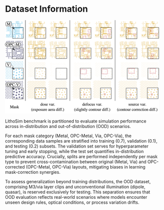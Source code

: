 # Dataset Information

<div>
    <img width="900" src="../assets/img/lithosim/data.png" class="center"> 
</div>

LithoSim benchmark is partitioned to evaluate simulation performance across in-distribution and out-of-distribution (OOD) scenarios. 

For each mask category (Metal, OPC-Metal, Via, OPC-Via), the corresponding data samples are stratified into training (0.7), validation (0.1), and testing (0.2) subsets. 
The validation set serves for hyperparameter tuning and early stopping, while the test set quantifies in-distribution predictive accuracy. 
Crucially, splits are performed independently per mask type to prevent cross-contamination between original (Metal, Via) and OPC-corrected (OPC-Metal, OPC-Via) layouts, mitigating biases in learning mask-correction synergies.

To assess generalization beyond training distributions, the OOD dataset, comprising M3/via layer clips and unconventional illumination (dipole, quasar), is reserved exclusively for testing. 
This separation ensures that OOD evaluation reflects real-world scenarios where models encounter unseen design rules, optical conditions, or process variation drifts.